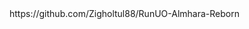 <!DOCTYPE html>
<html>https://github.com/Zigholtul88/RunUO-Almhara-Reborn
<body>
<title>https://github.com/Zigholtul88/RunUO-Almhara-Reborn
<title>https://github.com/Zigholtul88/RunUO-Almhara-Reborn
<h1>Hello World</h1>
<p>I'm hosted with GitHub Pages.</p>
</body>
</html>
